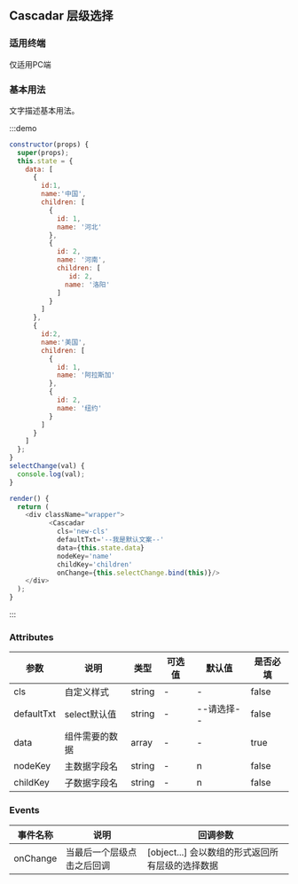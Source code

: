 ## Cascadar 层级选择
### 适用终端

仅适用PC端

### 基本用法

文字描述基本用法。

:::demo 

```js
constructor(props) {
  super(props);
  this.state = {
    data: [
      {
        id:1,
        name:'中国',
        children: [
          {
            id: 1,
            name: '河北'
          },
          {
            id: 2,
            name: '河南',
            children: [
               id: 2,
              name: '洛阳'
            ]
          }
        ]
      },
      {
        id:2,
        name:'美国',
        children: [
          {
            id: 1,
            name: '阿拉斯加'
          },
          {
            id: 2,
            name: '纽约'
          }
        ]
      }
    ]
  };  
}
selectChange(val) {
  console.log(val);
}

render() {
  return (
    <div className="wrapper">
          <Cascadar
            cls='new-cls'
            defaultTxt='--我是默认文案--'
            data={this.state.data}
            nodeKey='name'
            childKey='children'
            onChange={this.selectChange.bind(this)}/>
    </div>
  );
}
```
:::

### Attributes
| 参数        | 说明          | 类型      | 可选值       | 默认值  |  是否必填  |
|------------ |-------------- |---------- |----------- |-------- | -------- |
| cls         | 自定义样式     | string    |  -   | - | false |
| defaultTxt  | select默认值   | string | - | --请选择-- | false |
| data | 组件需要的数据 | array | - | - | true |
| nodeKey | 主数据字段名 | string | - | n | false |
| childKey | 子数据字段名 | string | - | n | false |


### Events
| 事件名称   | 说明    | 回调参数      |
|---------- |-------- |---------- |
| onChange | 当最后一个层级点击之后回调 | [object...] 会以数组的形式返回所有层级的选择数据  |

